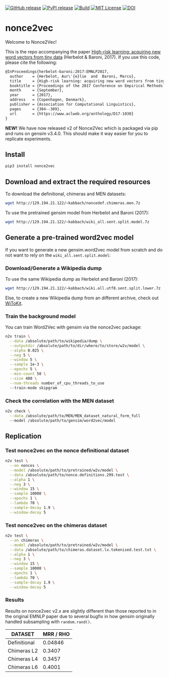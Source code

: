 [![GitHub release][release-image]][release-url]
[![PyPI release][pypi-image]][pypi-url]
[![Build][travis-image]][travis-url]
[![MIT License][license-image]][license-url]
[![DOI][doi-image]][doi-url]

# nonce2vec
Welcome to Nonce2Vec!

This is the repo accompanying the paper [High-risk learning: acquiring new word
vectors from tiny data](http://aurelieherbelot.net/resources/papers/emnlp2017_final.pdf) (Herbelot &amp; Baroni, 2017). If you use this code,
please cite the following:
```tex
@InProceedings{herbelot-baroni:2017:EMNLP2017,
  author    = {Herbelot, Aur\'{e}lie  and  Baroni, Marco},
  title     = {High-risk learning: acquiring new word vectors from tiny data},
  booktitle = {Proceedings of the 2017 Conference on Empirical Methods in Natural Language Processing},
  month     = {September},
  year      = {2017},
  address   = {Copenhagen, Denmark},
  publisher = {Association for Computational Linguistics},
  pages     = {304--309},
  url       = {https://www.aclweb.org/anthology/D17-1030}
}
```

**NEW!** We have now released v2 of Nonce2Vec which is packaged via pip and
runs on gensim v3.4.0. This should make it way easier for you to replicate
experiments.

## Install
```bash
pip3 install nonce2vec
```

## Download and extract the required resources
To download the definitional, chimeras and MEN datasets:
```bash
wget http://129.194.21.122/~kabbach/noncedef.chimeras.men.7z
```
To use the pretrained gensim model from Herbelot and Baroni (2017):
```bash
wget http://129.194.21.122/~kabbach/wiki_all.sent.split.model.7z
```

## Generate a pre-trained word2vec model
If you want to generate a new gensim.word2vec model from scratch and do not want to rely on the `wiki_all.sent.split.model`:

### Download/Generate a Wikipedia dump
To use the same Wikipedia dump as Herbelot and Baroni (2017):
```bash
wget http://129.194.21.122/~kabbach/wiki.all.utf8.sent.split.lower.7z
```

Else, to create a new Wikipedia dump from an different archive, check out
[WiToKit](https://github.com/akb89/witokit).

### Train the background model
You can train Word2Vec with gensim via the nonce2vec package:

```bash
n2v train \
  --data /absolute/path/to/wikipedia/dump \
  --outputdir /absolute/path/to/dir/where/to/store/w2v/model \
  --alpha 0.025 \
  --neg 5 \
  --window 5 \
  --sample 1e-3 \
  --epochs 5 \
  --min-count 50 \
  --size 400 \
  --num-threads number_of_cpu_threads_to_use
  --train-mode skipgram
```

### Check the correlation with the MEN dataset
```bash
n2v check \
  --data /absolute/path/to/MEN/MEN_dataset_natural_form_full
  --model /absolute/path/to/gensim/word2vec/model
```

## Replication

### Test nonce2vec on the nonce definitional dataset
```bash
n2v test \
  --on nonces \
  --model /absolute/path/to/pretrained/w2v/model \
  --data /absolute/path/to/nonce.definitions.299.test \
  --alpha 1 \
  --neg 3 \
  --window 15 \
  --sample 10000 \
  --epochs 1 \
  --lambda 70 \
  --sample-decay 1.9 \
  --window-decay 5
```


### Test nonce2vec on the chimeras dataset
```bash
n2v test \
  --on chimeras \
  --model /absolute/path/to/pretrained/w2v/model \
  --data /absolute/path/to/chimeras.dataset.lx.tokenised.test.txt \
  --alpha 1 \
  --neg 3 \
  --window 15 \
  --sample 10000 \
  --epochs 1 \
  --lambda 70 \
  --sample-decay 1.9 \
  --window-decay 5
```

### Results
Results on nonce2vec v2.x are slightly different than those reported to in the
original EMNLP paper due to several bugfix in how gensim originally
handled subsampling with `random.rand()`.

| DATASET  | MRR / RHO |
| --- | --- |
| Definitional | 0.04846 |
| Chimeras L2 | 0.3407 |
| Chimeras L4 | 0.3457 |
| Chimeras L6 | 0.4001 |

[release-image]:https://img.shields.io/github/release/minimalparts/nonce2vec.svg?style=flat-square
[release-url]:https://github.com/minimalparts/nonce2vec/releases/latest
[pypi-image]:https://img.shields.io/pypi/v/nonce2vec.svg?style=flat-square
[pypi-url]:https://pypi.org/project/nonce2vec/
[travis-image]:https://img.shields.io/travis/akb89/nonce2vec.svg?style=flat-square
[travis-url]:https://travis-ci.org/akb89/nonce2vec
[license-image]:http://img.shields.io/badge/license-MIT-000000.svg?style=flat-square
[license-url]:LICENSE.txt
[doi-image]:https://img.shields.io/badge/DOI-10.5281%2Fzenodo.1423290-blue.svg?style=flat-square
[doi-url]:https://zenodo.org/badge/latestdoi/96074751
